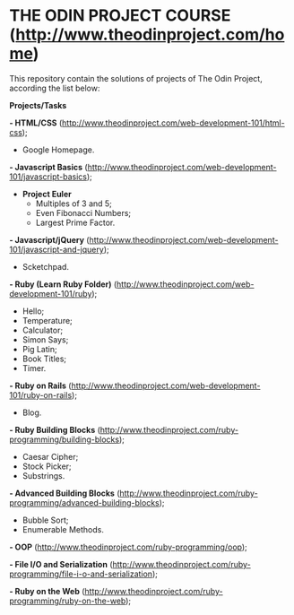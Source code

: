 # THE ODIN PROJECT COURSE (http://www.theodinproject.com/home)

This repository contain the solutions of projects of The Odin Project, according the list below:

**Projects/Tasks**

**- HTML/CSS** (http://www.theodinproject.com/web-development-101/html-css);
  - Google Homepage.

**- Javascript Basics** (http://www.theodinproject.com/web-development-101/javascript-basics);
  - **Project Euler**
    - Multiples of 3 and 5;
    - Even Fibonacci Numbers;
    - Largest Prime Factor.

**- Javascript/jQuery** (http://www.theodinproject.com/web-development-101/javascript-and-jquery);
  - Scketchpad.

**- Ruby (Learn Ruby Folder)** (http://www.theodinproject.com/web-development-101/ruby);<br />
  - Hello;
  - Temperature;
  - Calculator;
  - Simon Says;
  - Pig Latin;
  - Book Titles;
  - Timer.

**- Ruby on Rails** (http://www.theodinproject.com/web-development-101/ruby-on-rails);
  - Blog.

**- Ruby Building Blocks** (http://www.theodinproject.com/ruby-programming/building-blocks);
  - Caesar Cipher;
  - Stock Picker;
  - Substrings.

**- Advanced Building Blocks** (http://www.theodinproject.com/ruby-programming/advanced-building-blocks);
  - Bubble Sort;
  - Enumerable Methods.

**- OOP** (http://www.theodinproject.com/ruby-programming/oop);

**- File I/O and Serialization** (http://www.theodinproject.com/ruby-programming/file-i-o-and-serialization);

**- Ruby on the Web** (http://www.theodinproject.com/ruby-programming/ruby-on-the-web);
